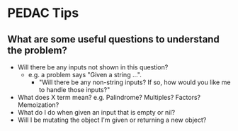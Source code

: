 # PEDAC Tips 

## What are some useful questions to understand the problem?

- Will there be any inputs not shown in this question? 
  - e.g. a problem says "Given a string ...". 
    - "Will there be any non-string inputs? If so, how would you like me to handle those inputs?" 
- What does X term mean? e.g. Palindrome? Multiples? Factors? Memoization? 
- What do I do when given an input that is empty or nil? 
- Will I be mutating the object I'm given or returning a new object? 


